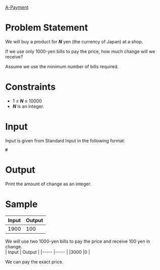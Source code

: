 [A-Payment](https://atcoder.jp/contests/abc173/tasks/abc173_a)
# Problem Statement
We will buy a product for *<b>N</b>* yen (the currency of Japan) at a shop.

If we use only 1000-yen bills to pay the price, how much change will we receive?

Assume we use the minimum number of bills required.

# Constraints
* 1 ≤ *<b>N</b>* ≤ 10000
* *<b>N</b>* is an integer.  
# Input
Input is given from Standard Input in the following format:
<i><b>
```
N
```
</b></i>
# Output
Print the amount of change as an integer.
# Sample
| Input | Output |
|-----  |-----   |
|1900   |100     |

We will use two 1000-yen bills to pay the price and receive 100 yen in change.
<br>
| Input | Output |
|-----  |-----   |
|3000   |0       |

We can pay the exact price.
